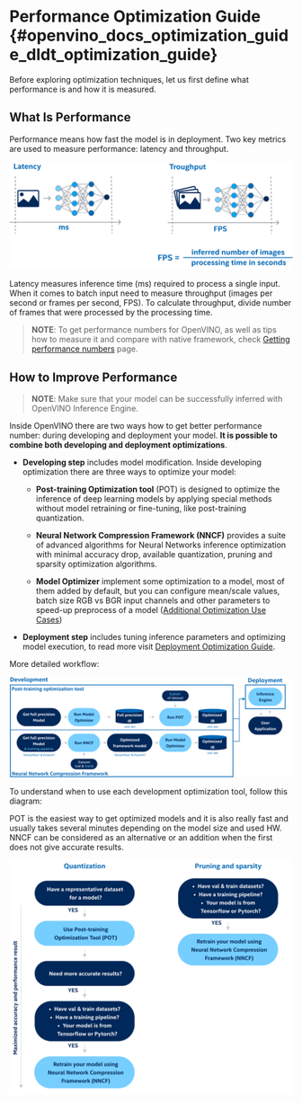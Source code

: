# Performance Optimization Guide {#openvino_docs_optimization_guide_dldt_optimization_guide}


Before exploring optimization techniques, let us first define what performance is and how it is measured.

## What Is Performance 

Performance means how fast the model is in deployment. Two key metrics are used to measure performance: latency and throughput. 

![](../img/LATENCY_VS_THROUGHPUT.svg)

Latency measures inference time (ms) required to process a single input. When it comes to batch input need to measure throughput (images per second or frames per second, FPS). To calculate throughput, divide number of frames that were processed by the processing time.   

> **NOTE**: To get performance numbers for OpenVINO, as well as tips how to measure it and compare with native framework, check [Getting performance numbers](../MO_DG/prepare_model/Getting_performance_numbers.md) page.
 
## How to Improve Performance 

> **NOTE**: Make sure that your model can be successfully inferred with OpenVINO Inference Engine. 

Inside OpenVINO there are two ways how to get better performance number: during developing and deployment your model. **It is possible to combine both developing and deployment optimizations**. 

- **Developing step** includes model modification. Inside developing optimization there are three ways to optimize your model:  

    - **Post-training Optimization tool** (POT) is designed to optimize the inference of deep learning models by applying special methods without model retraining or fine-tuning, like post-training quantization.  

    - **Neural Network Compression Framework (NNCF)** provides a suite of advanced algorithms for Neural Networks inference optimization with minimal accuracy drop, available quantization, pruning and sparsity optimization algorithms.

    - **Model Optimizer** implement some optimization to a model, most of them added by default, but you can configure mean/scale values, batch size RGB vs BGR input channels and other parameters to speed-up preprocess of a model ([Additional Optimization Use Cases](../MO_DG/prepare_model/Additional_Optimizations.md)) 

- **Deployment step**  includes tuning inference parameters and optimizing model execution, to read more visit [Deployment Optimization Guide](../optimization_guide/dldt_deployment_optimization_guide.md).

More detailed workflow: 

![](../img/DEVELOPMENT_FLOW_V3_crunch.svg)

To understand when to use each development optimization tool, follow this diagram: 

POT is the easiest way to get optimized models and it is also really fast and usually takes several minutes depending on the model size and used HW. NNCF can be considered as an alternative or an addition when the first does not give accurate results. 

![](../img/WHAT_TO_USE.svg)
